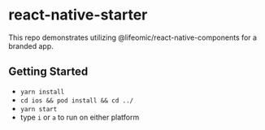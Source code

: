 # react-native-starter

This repo demonstrates utilizing @lifeomic/react-native-components for a
branded app.

## Getting Started

- `yarn install`
- `cd ios && pod install && cd ../`
- `yarn start`
- type `i` or `a` to run on either platform
